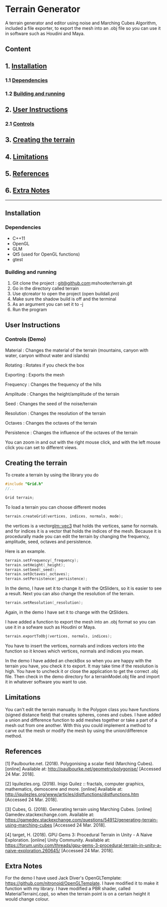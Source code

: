 # Terrain Generator

A terrain generator and editor using noise and Marching Cubes Algorithm, included a file exporter, to export the mesh into an .obj file so you can use it in software such as Houdini and Maya. 

## Content
## 1. **[Installation](#installation)**
### 1.1 **[Dependencies](#dependencies)**
### 1.2 **[Building and running](#building-and-running)**
## 2. **[User Instructions](#user-instructions)**
### 2.1 **[Controls](#controls)**
## 3. **[Creating the terrain](#creating-the-terrain)**
## 4. **[Limitations](#limitations)**
## 5. **[References](#references)**
## 6. **[Extra Notes](#extra-notes)**
-------------------------------------------------------------
## **Installation**
### **Dependencies** 
* C++11
* OpenGL 
* GLM 
* Qt5 (used for OpenGL functions)
* gtest
### **Building and running** 
1. Git clone the project : git@github.com:mshooter/terrain.git 
2. Go in the directory called terrain 
3. Use qtcreator to open the project (open buildall.pro)
4. Make sure the shadow build is off and the terminal 
5. As an argument you can set it to -j 
6. Run the program
## **User Instructions** 
### Controls (Demo)
Material : Changes the material of the terrain (mountains, canyon with water, canyon without water and islands)

Rotating : Rotates if you check the box 

Exporting : Exports the mesh 

Frequency : Changes the frequency of the hills

Amplitude : Changes the height/amplitude of the terrain

Seed : Changes the seed of the noise/terrain

Resolution : Changes the resolution of the terrain

Octaves : Changes the octaves of the terrain

Persistence : Changes the influence of the octaves of the terrain 

You can zoom in and out with the right mouse click, and with the left mouse click you can set to different views.
## **Creating the terrain** 
To create a terrain by using the library you do 
```C++
#include "Grid.h"
//.. 

Grid terrain;
```
To load a terrain you can choose different modes
```c++
terrain.createGrid(vertices, indices, normals, mode);
```
the vertices is a vector<glm::vec3> that holds the vertices, same for normals. 
and for indices it is a vector<GLushort> that holds the indices of the mesh.
Because it is procedurally made you can edit the terrain by changing the frequency, amplitude, seed, octaves and persistence. 

Here is an example. 
```C++
terrain.setFrequency(_frequency);
terrain.setHeight(_height);
terrain.setSeed(_seed);
terrain.setOctaves(_octaves);
terrain.setPersistence(_persistence);
```
In the demo, I have set it to change it with the QtSliders, so it is easier to see a result.
Next you can also change the resolution of the terrain. 
```c++
terrain.setResolution(_resolution);
```
Again, in the demo I have set it to change with the QtSliders. 

I have added a function to export the mesh into an .obj format so you can use it in a sofware such as Houdini or Maya. 
```c++
terrain.exportToObj(vertices, normals, indices);
```
You have to insert the vertices, normals and indices vectors into the function so it knows which vertices, normals and indices you mean. 

In the demo I have added an checkBox so when you are happy with the terrain you have, you check it to export. It may take time if the resolution is high. You have to uncheck it or close the application to get the correct .obj file. 
Then check in the demo directory for a terrainModel.obj file and import it in whatever software you want to use.
## **Limitations** 
You can't edit the terrain manually. In the Polygon class you have functions (signed distance field) that creates spheres, cones and cubes. I have added a union and difference function to add meshes together or take a part of a mesh out from one another. With this you could implement a method to carve out the mesh or modify the mesh by using the union/difference method. 
## **References** 
[1] Paulbourke.net. (2018). Polygonising a scalar field (Marching Cubes). [online] Available at: http://paulbourke.net/geometry/polygonise/ [Accessed 24 Mar. 2018].

[2] Iquilezles.org. (2018). Inigo Quilez :: fractals, computer graphics, mathematics, demoscene and more. [online] Available at: http://iquilezles.org/www/articles/distfunctions/distfunctions.htm [Accessed 24 Mar. 2018].

[3] Cubes, G. (2018). Generating terrain using Marching Cubes. [online] Gamedev.stackexchange.com. Available at: https://gamedev.stackexchange.com/questions/54912/generating-terrain-using-marching-cubes [Accessed 24 Mar. 2018].

[4] target, H. (2018). GPU Gems 3: Procedural Terrain in Unity - A Naive Exploration. [online] Unity Community. Available at: https://forum.unity.com/threads/gpu-gems-3-procedural-terrain-in-unity-a-naive-exploration.260645/ [Accessed 24 Mar. 2018].

## **Extra Notes** 
For the demo I have used Jack Diver's OpenGLTemplate: https://github.com/nitronoid/OpenGLTemplate. I have modified it to make it function with my library. I have modified a PBR shader, called MaterialTerrain(.cpp), so when the terrain point is on a certain height it would change colour. 
